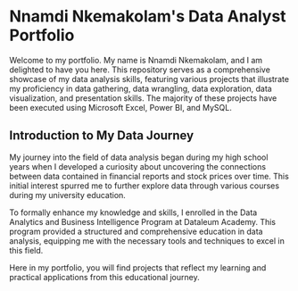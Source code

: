 # Nnamdi Nkemakolam's Data Analyst Portfolio
Welcome to my portfolio. My name is Nnamdi Nkemakolam, and I am delighted to have you here. This repository serves as a comprehensive showcase of my data analysis skills, featuring various projects that illustrate my proficiency in data gathering, data wrangling, data exploration, data visualization, and presentation skills. The majority of these projects have been executed using Microsoft Excel, Power BI, and MySQL.

## Introduction to My Data Journey
My journey into the field of data analysis began during my high school years when I developed a curiosity about uncovering the connections between data contained in financial reports and stock prices over time. This initial interest spurred me to further explore data through various courses during my university education.

To formally enhance my knowledge and skills, I enrolled in the Data Analytics and Business Intelligence Program at Dataleum Academy. This program provided a structured and comprehensive education in data analysis, equipping me with the necessary tools and techniques to excel in this field.

Here in my portfolio, you will find projects that reflect my learning and practical applications from this educational journey.
